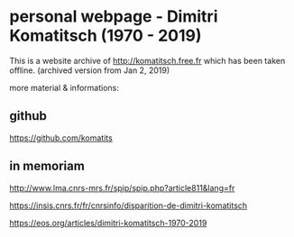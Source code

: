 # personal webpage - Dimitri Komatitsch (1970 - 2019)

This is a website archive of http://komatitsch.free.fr which has been taken offline.
(archived version from Jan 2, 2019)

more material & informations:

## github

https://github.com/komatits


## in memoriam

http://www.lma.cnrs-mrs.fr/spip/spip.php?article811&lang=fr

https://insis.cnrs.fr/fr/cnrsinfo/disparition-de-dimitri-komatitsch

https://eos.org/articles/dimitri-komatitsch-1970-2019


